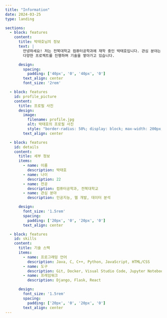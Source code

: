 ```yaml
---
title: "Information"
date: 2024-03-25
type: landing

sections:
  - block: features
    content:
      title: 박태호님의 정보
      text: |
        안녕하세요! 저는 전북대학교 컴퓨터공학과에 재학 중인 박태호입니다. 관심 분야는 인공지능, 웹 개발, 데이터 분석 등입니다. 
        다양한 프로젝트를 진행하며 기술을 쌓아가고 있습니다.

      design:
        spacing:
          padding: ['40px', '0', '40px', '0']
        text_align: center
        font_size: '2rem'

  - block: features
    id: profile_picture
    content:
      title: 프로필 사진
      design:
        image:
          filename: profile.jpg
          alt: 박태호의 프로필 사진
          style: "border-radius: 50%; display: block; max-width: 200px; margin: 0 auto;"
        text_align: center

  - block: features
    id: details
    content:
      title: 세부 정보
      items:
        - name: 이름
          description: 박태호
        - name: 나이
          description: 22
        - name: 전공
          description: 컴퓨터공학과, 전북대학교
        - name: 관심 분야
          description: 인공지능, 웹 개발, 데이터 분석

      design:
        font_size: '1.5rem'
        spacing:
          padding: ['20px', '0', '20px', '0']
        text_align: center

  - block: features
    id: skills
    content:
      title: 기술 스택
      items:
        - name: 프로그래밍 언어
          description: Java, C, C++, Python, JavaScript, HTML/CSS
        - name: 도구
          description: Git, Docker, Visual Studio Code, Jupyter Notebook
        - name: 프레임워크
          description: Django, Flask, React

      design:
        font_size: '1.5rem'
        spacing:
          padding: ['20px', '0', '20px', '0']
        text_align: center
---
```

